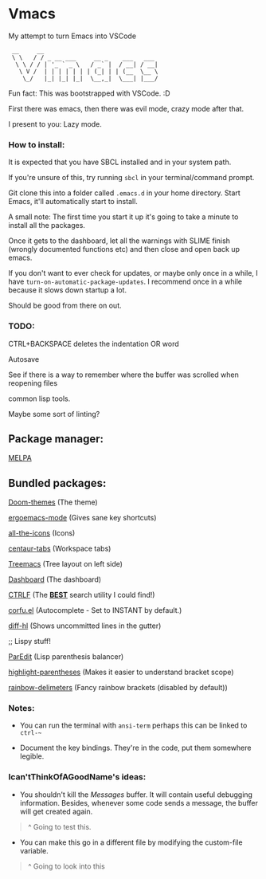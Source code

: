 # Vmacs
 My attempt to turn Emacs into VSCode
```
 __     __                                
 \ \   / / _ __ ___     __ _    ___   ___ 
  \ \ / / | '_ ` _ \   / _` |  / __| / __|
   \ V /  | | | | | | | (_| | | (__  \__ \
    \_/   |_| |_| |_|  \__,_|  \___| |___/
```

Fun fact: This was bootstrapped with VSCode. :D

First there was emacs, then there was evil mode, crazy mode after that.

I present to you: Lazy mode.

### How to install:
It is expected that you have SBCL installed and in your system path.

If you're unsure of this, try running ``sbcl`` in your terminal/command prompt.

Git clone this into a folder called ``.emacs.d`` in your home directory.
Start Emacs, it'll automatically start to install.

A small note: The first time you start it up it's going to take a minute to install all the packages.

Once it gets to the dashboard, let all the warnings with SLIME finish (wrongly documented functions etc) and then close and open back up emacs.

If you don't want to ever check for updates, or maybe only once in a while, I have ``turn-on-automatic-package-updates``. I recommend once in a while because it slows down startup a lot. 

Should be good from there on out.

### TODO:

CTRL+BACKSPACE deletes the indentation OR word

Autosave

See if there is a way to remember where the buffer was scrolled when reopening files



common lisp tools.

Maybe some sort of linting?


## Package manager:

[MELPA](https://melpa.org/)

## Bundled packages:

[Doom-themes](https://github.com/doomemacs/themes) (The theme)

[ergoemacs-mode](https://github.com/ergoemacs/ergoemacs-mode) (Gives sane key shortcuts)

[all-the-icons](https://github.com/domtronn/all-the-icons.el) (Icons)

[centaur-tabs](https://github.com/ema2159/centaur-tabs) (Workspace tabs)

[Treemacs](https://github.com/Alexander-Miller/treemacs) (Tree layout on left side)

[Dashboard](https://github.com/emacs-dashboard/emacs-dashboard) (The dashboard)

[CTRLF](https://github.com/radian-software/ctrlf) (The <u>**BEST**</u> search utility I could find!)

[corfu.el](https://github.com/minad/corfu) (Autocomplete - Set to INSTANT by default.)

[diff-hl](https://github.com/dgutov/diff-hl) (Shows uncommitted lines in the gutter)

;; Lispy stuff!

[ParEdit](https://www.emacswiki.org/emacs/ParEdit) (Lisp parenthesis balancer)

[highlight-parentheses](https://sr.ht/~tsdh/highlight-parentheses.el/) (Makes it easier to understand bracket scope)

[rainbow-delimeters](https://github.com/Fanael/rainbow-delimiters) (Fancy rainbow brackets (disabled by default))


### Notes:

- You can run the terminal with ``ansi-term`` perhaps this can be linked to ``ctrl-~``

- Document the key bindings. They're in the code, put them somewhere legible.

### Ican'tThinkOfAGoodName's ideas:

- You shouldn't kill the *Messages* buffer. It will contain useful debugging information. Besides, whenever some code sends a message, the buffer will get created again.
>^ Going to test this.

- You can make this go in a different file by modifying the custom-file variable.
>^ Going to look into this